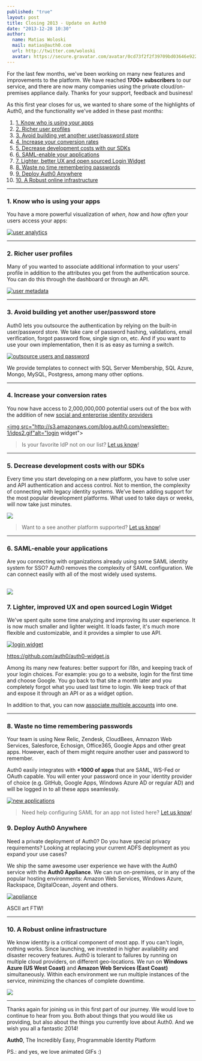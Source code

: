 ```yaml
---
published: "true"
layout: post
title: Closing 2013 - Update on Auth0
date: "2013-12-28 10:30"
author:
  name: Matias Woloski
  mail: matias@auth0.com
  url: http://twitter.com/woloski
  avatar: https://secure.gravatar.com/avatar/0cd73f2f2f39709bd03646e9225cc3d3?s=60
---
```



For the last few months, we've been working on many new features and improvements to the platform.
We have reached **1700+ subscribers** to our service, and there are now many companies using the private cloud/on-premises appliance daily. Thanks for your support, feedback and business!

As this first year closes for us, we wanted to share some of the highlights of Auth0, and the functionality we've added in these past months:

<ol style="font-size: 14px;">
  <li><a href="#1">1. Know who is using your apps</a></li>
  <li><a href="#2">2. Richer user profiles</a></li>
  <li><a href="#3">3. Avoid building yet another user/password store</a></li>
  <li><a href="#4">4. Increase your conversion rates</a></li>
  <li><a href="#5">5. Decrease development costs with our SDKs</a></li>
  <li><a href="#6">6. SAML-enable your applications</a></li>
  <li><a href="#7">7. Lighter, better UX and open sourced Login Widget</a></li>
  <li><a href="#8">8. Waste no time remembering passwords</a></li>
  <li><a href="#9">9. Deploy Auth0 Anywhere</a></li>
  <li><a href="#10">10. A Robust online infrastructure</a></li>
</ol>

<!-- more -->

---

<a name="1"></a>
### 1. Know who is using your apps
You have a more powerful visualization of _when_, _how_ and _how often_ your users access your apps:

[![user analytics](http://s3.amazonaws.com/blog.auth0.com/newsletter-1/user-details.gif)](http://s3.amazonaws.com/blog.auth0.com/newsletter-1/user-details.gif)

---

<a name="2"></a>
### 2. Richer user profiles
Many of you wanted to associate additional information to your users' profile in addition to the attributes you get from the authentication source. You can do this through the dashboard or through an API.

[![user metadata](http://dl.dropboxusercontent.com/u/21665105/user-actions.gif)](http://s3.amazonaws.com/blog.auth0.com/newsletter-1/user-actions.gif)

---

<a name="3"></a>
### 3. Avoid building yet another user/password store
Auth0 lets you outsource the authentication by relying on the built-in user/password store. We take care of password hashing, validations, email verification, forgot password flow, single sign on, etc.  And if you want to use your own implementation, then it is as easy as turning a switch.

[![outsource users and password](http://s3.amazonaws.com/blog.auth0.com/newsletter-1/database.gif)](http://s3.amazonaws.com/blog.auth0.com/newsletter-1/database.gif)

We provide templates to connect with SQL Server Membership, SQL Azure, Mongo, MySQL, Postgress, among many other options.

---

<a name="4"></a>
### 4. Increase your conversion rates
You now have access to 2,000,000,000 potential users out of the box with the addition of new [social and enterprise identity providers](https://docs.auth0.com/identityproviders)

<a href="http://s3.amazonaws.com/blog.auth0.com/newsletter-1/idps2.gif"><img src="http://s3.amazonaws.com/blog.auth0.com/newsletter-1/idps2.gif"alt="login widget"></a>

> Is your favorite IdP not on our list? [Let us know](mailto://support@auth0.com)!

---

<a name="5"></a>
### 5. Decrease development costs with our SDKs
Every time you start developing on a new platform, you have to solve user and API authentication and access control. Not to mention, the complexity of connecting with legacy identity systems. We’ve been adding support for the most popular development platforms. What used to take days or weeks, will now take just minutes.

[![](http://s3.amazonaws.com/blog.auth0.com/newsletter-1/te0SB53RLj.png)](http://s3.amazonaws.com/blog.auth0.com/newsletter-1/te0SB53RLj.png)

> Want to a see another platform supported? [Let us know](mailto:support@auth0.com)!

---

<a name="6"></a>
### 6. SAML-enable your applications
Are you connecting with organizations already using some SAML identity system for SSO? Auth0 removes the complexity of SAML configuration. We can connect easily with all of the most widely used systems.

[![](https://s3.amazonaws.com/blog.auth0.com/newsletter-1/logos-idps.png)]( https://s3.amazonaws.com/blog.auth0.com/newsletter-1/logos-idps.png)
---

<a name="7"></a>
### 7. Lighter, improved UX and open sourced Login Widget
We've spent quite some time analyzing and improving its user experience. It is now much smaller and lighter weight. It loads faster, it's much more flexible and customizable, and it provides a simpler to use API.

<a href="http://s3.amazonaws.com/blog.auth0.com/newsletter-1/testwidg41.gif"><img src="http://s3.amazonaws.com/blog.auth0.com/newsletter-1/testwidg41.gif"  alt="login widget"></a>

<https://github.com/auth0/auth0-widget.js>

Among its many new features: better support for i18n, and keeping track of your login choices. For example: you go to a website, login for the first time and choose Google. You go back to that site a month later and you completely forgot what you used last time to login. We keep track of that and expose it through an API or as a widget option.

In addition to that, you can now [associate multiple accounts](https://docs.auth0.com/link-accounts) into one.

---

<a name="8"></a>
### 8. Waste no time remembering passwords
Your team is using New Relic, Zendesk, CloudBees, Amnazon Web Services, Salesforce, Echosign, Office365, Google Apps and other great apps. However, each of them might require another user and password to remember.

Auth0 easily integrates with __+1000 of apps__ that are SAML, WS-Fed or OAuth capable. You will enter your password once in your identity provider of choice (e.g. GitHub, Google Apps, Windows Azure AD or regular AD) and will be logged in to all these apps seamlessly.

[![new applications](https://s3.amazonaws.com/blog.auth0.com/newsletter-1/rGEoPzk40n.png)](http://s3.amazonaws.com/blog.auth0.com/newsletter-1/rGEoPzk40n.png)

> Need help configuring SAML for an app not listed here? [Let us know](mailto:support@auth0.com)!

<a name="9"></a>
### 9. Deploy Auth0 Anywhere
Need a private deployment of Auth0? Do you have special privacy requirements? Looking at replacing your current ADFS deployment as you expand your use cases?

We ship the same awesome user experience we have with the Auth0 service with the __Auth0 Appliance__. We can run on-premises, or in any of the popular hosting environments: Amazon Web Services, Windows Azure, Rackspace, DigitalOcean, Joyent and others.

[![appliance](http://s3.amazonaws.com/blog.auth0.com/newsletter-1/6qEyXQC65J.png)](http://s3.amazonaws.com/blog.auth0.com/newsletter-1/6qEyXQC65J.png)

ASCII art FTW!

---

<a name="10"></a>
### 10. A Robust online infrastructure
We know identity is a critical component of most app. If you can't login, nothing works. Since launching, we invested in higher availability and disaster recovery features. Auth0 is tolerant to failures by running on multiple cloud providers, on different geo-locations. We run on __Windows Azure (US West Coast)__ and __Amazon Web Services (East Coast)__ simultaneously. Within each environment we run multiple instances of the service, minimizing the chances of complete downtime.

[![](http://s3.amazonaws.com/blog.auth0.com/newsletter-1/auth0-infrastructure.png)](http://www.auth0.com/trust)

---

Thanks again for joining us in this first part of our journey. We would love to continue to hear from you. Both about things that you would like us providing, but also about the things you currently love about Auth0. And we wish you all a fantastic 2014!

**Auth0**, The Incredibly Easy, Programmable Identity Platform

PS.: and yes, we love animated GIFs :)